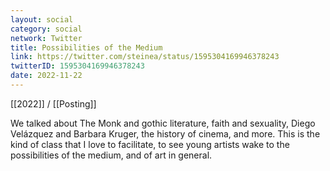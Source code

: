 ```yaml
---
layout: social
category: social
network: Twitter
title: Possibilities of the Medium
link: https://twitter.com/steinea/status/1595304169946378243
twitterID: 1595304169946378243
date: 2022-11-22
---
```


[[2022]] / [[Posting]]

We talked about The Monk and gothic literature, faith and sexuality, Diego Velázquez and Barbara Kruger, the history of cinema, and more. This is the kind of class that I love to facilitate, to see young artists wake to the possibilities of the medium, and of art in general.
